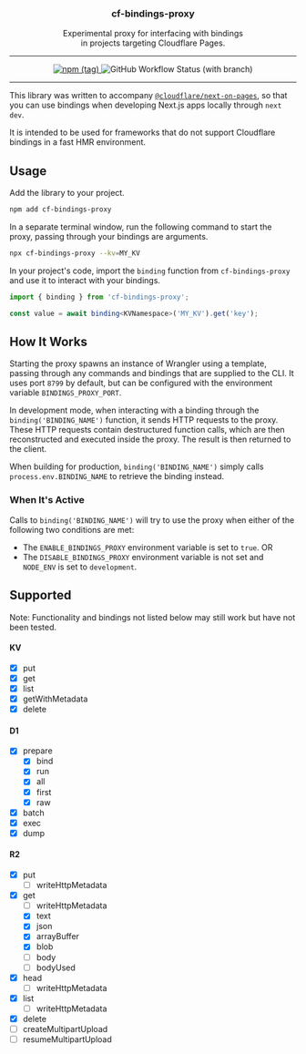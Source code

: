 <p align="center">
  <h3 align="center">cf-bindings-proxy</h3>

  <p align="center">
    Experimental proxy for interfacing with bindings
    <br />
    in projects targeting Cloudflare Pages.
  </p>
</p>

---

<p align="center">
  <a href="https://npmjs.com/package/cf-bindings-proxy" target="_blank">
		<img alt="npm (tag)" src="https://img.shields.io/npm/v/cf-bindings-proxy/latest?color=3777FF&style=flat-square" />
	</a>
	<img alt="GitHub Workflow Status (with branch)" src="https://img.shields.io/github/actions/workflow/status/james-elicx/cf-bindings-proxy/release.yml?branch=main&color=95FF38&style=flat-square" />
</p>

---

This library was written to accompany [`@cloudflare/next-on-pages`](https://github.com/cloudflare/next-on-pages), so that you can use bindings when developing Next.js apps locally through `next dev`.

It is intended to be used for frameworks that do not support Cloudflare bindings in a fast HMR environment.

## Usage

Add the library to your project.

```sh
npm add cf-bindings-proxy
```

In a separate terminal window, run the following command to start the proxy, passing through your bindings are arguments.

```sh
npx cf-bindings-proxy --kv=MY_KV
```

In your project's code, import the `binding` function from `cf-bindings-proxy` and use it to interact with your bindings.

```ts
import { binding } from 'cf-bindings-proxy';

const value = await binding<KVNamespace>('MY_KV').get('key');
```

## How It Works

Starting the proxy spawns an instance of Wrangler using a template, passing through any commands and bindings that are supplied to the CLI. It uses port `8799` by default, but can be configured with the environment variable `BINDINGS_PROXY_PORT`.

In development mode, when interacting with a binding through the `binding('BINDING_NAME')` function, it sends HTTP requests to the proxy. These HTTP requests contain destructured function calls, which are then reconstructed and executed inside the proxy. The result is then returned to the client.

When building for production, `binding('BINDING_NAME')` simply calls `process.env.BINDING_NAME` to retrieve the binding instead.

### When It's Active

Calls to `binding('BINDING_NAME')` will try to use the proxy when either of the following two conditions are met:

- The `ENABLE_BINDINGS_PROXY` environment variable is set to `true`.
  OR
- The `DISABLE_BINDINGS_PROXY` environment variable is not set and `NODE_ENV` is set to `development`.

## Supported

Note: Functionality and bindings not listed below may still work but have not been tested.

#### KV

- [x] put
- [x] get
- [x] list
- [x] getWithMetadata
- [x] delete

#### D1

- [x] prepare
  - [x] bind
  - [x] run
  - [x] all
  - [x] first
  - [x] raw
- [x] batch
- [x] exec
- [x] dump

#### R2

- [x] put
  - [ ] writeHttpMetadata
- [x] get
  - [ ] writeHttpMetadata
  - [x] text
  - [x] json
  - [x] arrayBuffer
  - [x] blob
  - [ ] body
  - [ ] bodyUsed
- [x] head
  - [ ] writeHttpMetadata
- [x] list
  - [ ] writeHttpMetadata
- [x] delete
- [ ] createMultipartUpload
- [ ] resumeMultipartUpload
